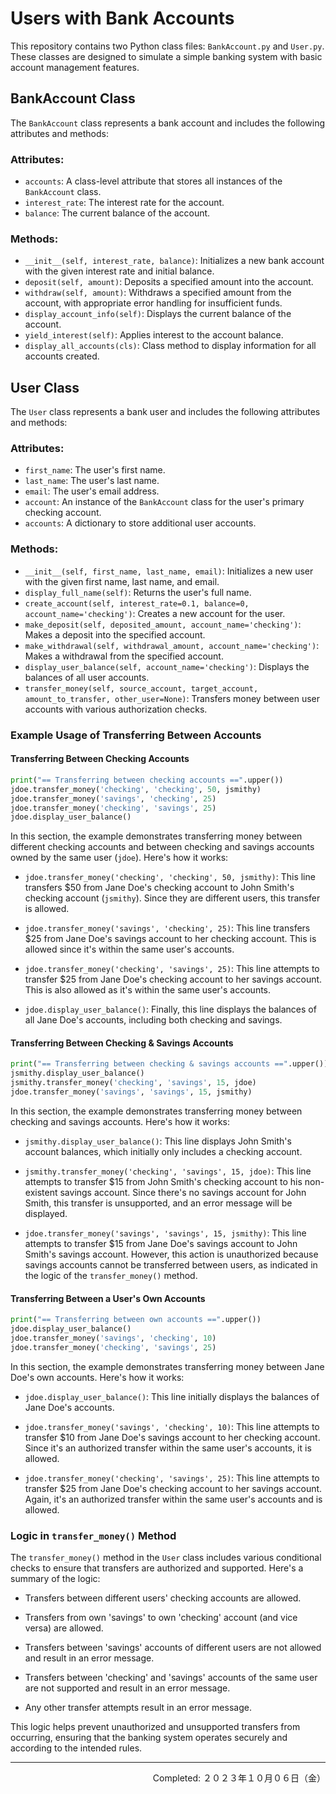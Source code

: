 # Users with Bank Accounts

This repository contains two Python class files: `BankAccount.py` and `User.py`. These classes are designed to simulate a simple banking system with basic account management features.

## BankAccount Class

The `BankAccount` class represents a bank account and includes the following attributes and methods:

### Attributes:

- `accounts`: A class-level attribute that stores all instances of the `BankAccount` class.
- `interest_rate`: The interest rate for the account.
- `balance`: The current balance of the account.

### Methods:

- `__init__(self, interest_rate, balance)`: Initializes a new bank account with the given interest rate and initial balance.
- `deposit(self, amount)`: Deposits a specified amount into the account.
- `withdraw(self, amount)`: Withdraws a specified amount from the account, with appropriate error handling for insufficient funds.
- `display_account_info(self)`: Displays the current balance of the account.
- `yield_interest(self)`: Applies interest to the account balance.
- `display_all_accounts(cls)`: Class method to display information for all accounts created.

## User Class

The `User` class represents a bank user and includes the following attributes and methods:

### Attributes:

- `first_name`: The user's first name.
- `last_name`: The user's last name.
- `email`: The user's email address.
- `account`: An instance of the `BankAccount` class for the user's primary checking account.
- `accounts`: A dictionary to store additional user accounts.

### Methods:

- `__init__(self, first_name, last_name, email)`: Initializes a new user with the given first name, last name, and email.
- `display_full_name(self)`: Returns the user's full name.
- `create_account(self, interest_rate=0.1, balance=0, account_name='checking')`: Creates a new account for the user.
- `make_deposit(self, deposited_amount, account_name='checking')`: Makes a deposit into the specified account.
- `make_withdrawal(self, withdrawal_amount, account_name='checking')`: Makes a withdrawal from the specified account.
- `display_user_balance(self, account_name='checking')`: Displays the balances of all user accounts.
- `transfer_money(self, source_account, target_account, amount_to_transfer, other_user=None)`: Transfers money between user accounts with various authorization checks.

### Example Usage of Transferring Between Accounts

#### Transferring Between Checking Accounts

```python
print("== Transferring between checking accounts ==".upper())
jdoe.transfer_money('checking', 'checking', 50, jsmithy)
jdoe.transfer_money('savings', 'checking', 25)
jdoe.transfer_money('checking', 'savings', 25)
jdoe.display_user_balance()
```

In this section, the example demonstrates transferring money between different checking accounts and between checking and savings accounts owned by the same user (`jdoe`). Here's how it works:

- `jdoe.transfer_money('checking', 'checking', 50, jsmithy)`: This line transfers $50 from Jane Doe's checking account to John Smith's checking account (`jsmithy`). Since they are different users, this transfer is allowed.

- `jdoe.transfer_money('savings', 'checking', 25)`: This line transfers $25 from Jane Doe's savings account to her checking account. This is allowed since it's within the same user's accounts.

- `jdoe.transfer_money('checking', 'savings', 25)`: This line attempts to transfer $25 from Jane Doe's checking account to her savings account. This is also allowed as it's within the same user's accounts.

- `jdoe.display_user_balance()`: Finally, this line displays the balances of all Jane Doe's accounts, including both checking and savings.

#### Transferring Between Checking & Savings Accounts

```python
print("== Transferring between checking & savings accounts ==".upper())
jsmithy.display_user_balance()
jsmithy.transfer_money('checking', 'savings', 15, jdoe)
jdoe.transfer_money('savings', 'savings', 15, jsmithy)
```

In this section, the example demonstrates transferring money between checking and savings accounts. Here's how it works:

- `jsmithy.display_user_balance()`: This line displays John Smith's account balances, which initially only includes a checking account.

- `jsmithy.transfer_money('checking', 'savings', 15, jdoe)`: This line attempts to transfer $15 from John Smith's checking account to his non-existent savings account. Since there's no savings account for John Smith, this transfer is unsupported, and an error message will be displayed.

- `jdoe.transfer_money('savings', 'savings', 15, jsmithy)`: This line attempts to transfer $15 from Jane Doe's savings account to John Smith's savings account. However, this action is unauthorized because savings accounts cannot be transferred between users, as indicated in the logic of the `transfer_money()` method.

#### Transferring Between a User's Own Accounts

```python
print("== Transferring between own accounts ==".upper())
jdoe.display_user_balance()
jdoe.transfer_money('savings', 'checking', 10)
jdoe.transfer_money('checking', 'savings', 25)
```

In this section, the example demonstrates transferring money between Jane Doe's own accounts. Here's how it works:

- `jdoe.display_user_balance()`: This line initially displays the balances of Jane Doe's accounts.

- `jdoe.transfer_money('savings', 'checking', 10)`: This line attempts to transfer $10 from Jane Doe's savings account to her checking account. Since it's an authorized transfer within the same user's accounts, it is allowed.

- `jdoe.transfer_money('checking', 'savings', 25)`: This line attempts to transfer $25 from Jane Doe's checking account to her savings account. Again, it's an authorized transfer within the same user's accounts and is allowed.

### Logic in `transfer_money()` Method

The `transfer_money()` method in the `User` class includes various conditional checks to ensure that transfers are authorized and supported. Here's a summary of the logic:

- Transfers between different users' checking accounts are allowed.

- Transfers from own 'savings' to own 'checking' account (and vice versa) are allowed.

- Transfers between 'savings' accounts of different users are not allowed and result in an error message.

- Transfers between 'checking' and 'savings' accounts of the same user are not supported and result in an error message.

- Any other transfer attempts result in an error message.

This logic helps prevent unauthorized and unsupported transfers from occurring, ensuring that the banking system operates securely and according to the intended rules.

---
<p align="right">Completed: ２０２３年１０月０６日（金）</p>